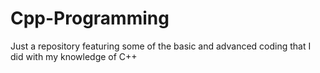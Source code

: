 # Cpp-Programming
Just a repository featuring some of the basic and advanced coding that I did with my knowledge of C++
